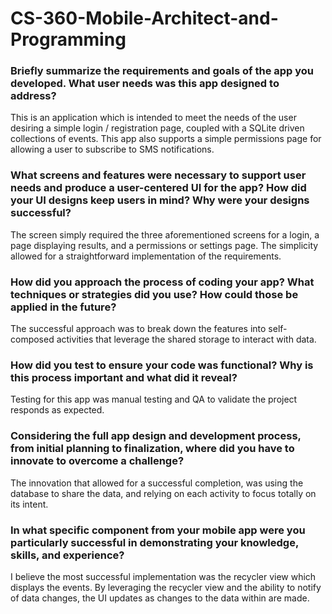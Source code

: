 # CS-360-Mobile-Architect-and-Programming

### Briefly summarize the requirements and goals of the app you developed. What user needs was this app designed to address?

This is an application which is intended to meet the needs of the user desiring a simple login / registration page, coupled with a SQLite driven collections of events. This app also supports a simple permissions page for allowing a user to subscribe to SMS notifications.

### What screens and features were necessary to support user needs and produce a user-centered UI for the app? How did your UI designs keep users in mind? Why were your designs successful?

The screen simply required the three aforementioned screens for a login, a page displaying results, and a permissions or settings page. The simplicity allowed for a straightforward implementation of the requirements.

### How did you approach the process of coding your app? What techniques or strategies did you use? How could those be applied in the future?

The successful approach was to break down the features into self-composed activities that leverage the shared storage to interact with data.

### How did you test to ensure your code was functional? Why is this process important and what did it reveal?

Testing for this app was manual testing and QA to validate the project responds as expected.

### Considering the full app design and development process, from initial planning to finalization, where did you have to innovate to overcome a challenge?

The innovation that allowed for a successful completion, was using the database to share the data, and relying on each activity to focus totally on its intent.

### In what specific component from your mobile app were you particularly successful in demonstrating your knowledge, skills, and experience?

I believe the most successful implementation was the recycler view which displays the events. By leveraging the recycler view and the ability to notify of data changes, the UI updates as changes to the data within are made.